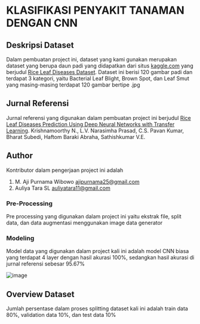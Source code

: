 # KLASIFIKASI PENYAKIT TANAMAN DENGAN CNN

## Deskripsi Dataset
Dalam pembuatan project ini, dataset yang kami gunakan merupakan dataset yang berupa daun padi yang didapatkan dari situs [kaggle.com](http://www.kaggle.com) yang berjudul [Rice Leaf Diseases Dataset](http://www.kaggle.com/vbookshelf/rice-leaf-diseases). Dataset ini berisi 120 gambar padi dan terdapat 3 kategori, yaitu Bacterial Leaf Blight, Brown Spot, dan Leaf Smut yang masing-masing terdapat 120 gambar bertipe .jpg

## Jurnal Referensi
Jurnal referensi yang digunakan dalam pembuatan project ini berjudul [Rice Leaf Diseases Prediction Using Deep Neural Networks with Transfer Learning](http://www.doi.org/10.1016/j.envres.2021.111275). Krishnamoorthy N., L.V. Narasimha Prasad, C.S. Pavan Kumar, Bharat Subedi, Haftom Baraki Abraha, Sathishkumar V.E.

## Author
Kontributor dalam pengerjaan project ini adalah
1. M. Aji Purnama Wibowo [ajipurnama25@gmail.com](http://www.gmail.com)
2. Auliya Tara SL [auliyatara11@gmail.com](http://www.gmail.com)

### Pre-Processing
Pre processing yang digunakan dalam project ini yaitu ekstrak file, split data, dan data augmentasi menggunakan image data generator

### Modeling
Model data yang digunakan dalam project kali ini adalah model CNN biasa yang terdapat 4 layer dengan hasil akurasi 100%, sedangkan hasil akurasi di jurnal referensi sebesar 95.67%

![image](https://user-images.githubusercontent.com/92361807/147632286-fe9bbcfc-ad09-44cc-a992-a86a9fae64d6.png)

## Overview Dataset
Jumlah persentase dalam proses splitting dataset kali ini adalah train data 80%, validation data 10%, dan test data 10%
